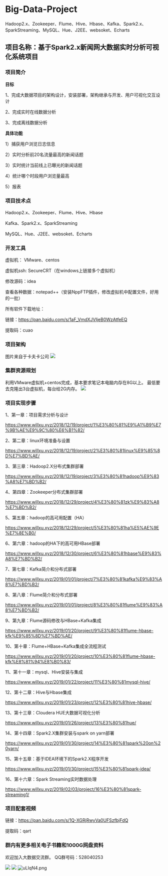 ﻿# Big-Data-Project
Hadoop2.x、Zookeeper、Flume、Hive、Hbase、Kafka、Spark2.x、SparkStreaming、MySQL、Hue、J2EE、websoket、Echarts

## 项目名称：基于Spark2.x新闻网大数据实时分析可视化系统项目

### 项目简介

**目标**

1、完成大数据项目的架构设计，安装部署，架构继承与开发、用户可视化交互设计

2、完成实时在线数据分析

3、完成离线数据分析

**具体功能**

1）捕获用户浏览日志信息

2）实时分析前20名流量最高的新闻话题

3）实时统计当前线上已曝光的新闻话题

4）统计哪个时段用户浏览量最高

5）报表

### 项目技术点
Hadoop2.x、Zookeeper、Flume、Hive、Hbase

Kafka、Spark2.x、SparkStreaming

MySQL、Hue、J2EE、websoket、Echarts

### 开发工具

虚拟机：  VMware、centos

虚拟机ssh:  SecureCRT（在windows上链接多个虚拟机）

修改源码：idea

查看各种数据：notepad++（安装NppFTP插件，修改虚拟机中配置文件，好用的一批）

所有软件下载地址：

链接：https://pan.baidu.com/s/1aF_VmdXJVIjeB0WzAtfeEQ 

提取码：cuao 

### 项目架构
图片来自于卡夫卡公司
![](http://ww1.sinaimg.cn/large/005BOtkIly1fyccyao7f3j30op0ee10a.jpg)

### 集群资源规划

利用VMware虚拟机+centos完成，基本要求笔记本电脑内存在8G以上。
最低要去克隆出3台虚拟机，每台给2G内存。
![](http://ww1.sinaimg.cn/large/005BOtkIly1fycdbmkr58j30m20ckq81.jpg)

### 项目实现步骤

1、第一章：项目需求分析与设计

https://www.willxu.xyz/2018/12/19/project/1%E3%80%81%E9%A1%B9%E7%9B%AE%E9%9C%80%E6%B1%82/

2、第二章：linux环境准备与设置

https://www.willxu.xyz/2018/12/19/project/2%E3%80%81linux%E9%85%8D%E7%BD%AE/

3、第三章：Hadoop2.X分布式集群部署

https://www.willxu.xyz/2018/12/19/project/3%E3%80%81hadoop%E9%83%A8%E7%BD%B2/

4、第四章：Zookeeper分布式集群部署

https://www.willxu.xyz/2018/12/29/project/4%E3%80%81zk%E9%83%A8%E7%BD%B2/

5、第五章：hadoop的高可用配置（HA）

https://www.willxu.xyz/2018/12/29/project/5%E3%80%81ha%E5%AE%9E%E7%8E%B0/

6、第六章：hadoop的HA下的高可用HBase部署

https://www.willxu.xyz/2018/12/30/project/6%E3%80%81hbase%E9%83%A8%E7%BD%B2/

7、第七章：Kafka简介和分布式部署

https://www.willxu.xyz/2019/01/01/project/7%E3%80%81kafka%E9%83%A8%E7%BD%B2/

8、第八章：Flume简介和分布式部署

https://www.willxu.xyz/2019/01/01/project/8%E3%80%81flume%E9%83%A8%E7%BD%B2/

9、第九章：Flume源码修改与HBase+Kafka集成

https://www.willxu.xyz/2019/01/20/project/9%E3%80%81flume-hbase-kfk%E9%85%8D%E7%BD%AE/

10、第十章：Flume+HBase+Kafka集成全流程测试

https://www.willxu.xyz/2019/01/20/project/10%E3%80%81flume-hbase-kfk%E8%81%94%E8%B0%83/

11、第十一章：mysql、Hive安装与集成

https://www.willxu.xyz/2019/01/22/project/11%E3%80%81mysql-hive/

12、第十二章：Hive与Hbase集成

https://www.willxu.xyz/2019/01/23/project/12%E3%80%81hive-hbase/

13、第十三章：Cloudera HUE大数据可视化分析

https://www.willxu.xyz/2019/01/26/project/13%E3%80%81hue/

14、第十四章：Spark2.X集群安装与spark on yarn部署

https://www.willxu.xyz/2019/01/30/project/14%E3%80%81spark%20on%20yarn/

15、第十五章：基于IDEA环境下的Spark2.X程序开发

https://www.willxu.xyz/2019/01/30/project/15%E3%80%81spark-idea/

16、第十六章：Spark Streaming实时数据处理

https://www.willxu.xyz/2019/02/03/project/16%E3%80%81spark-streaming1/

### 项目配套视频

链接：https://pan.baidu.com/s/1Q-XGRjRwyVa0UFSzfbjFdQ 

提取码：qart 

### 群内有更多相关电子书籍和1000G网盘资料
欢迎加入大数据交流群。
QQ群号码：528040253

![](http://ww1.sinaimg.cn/large/005BOtkIly1g6nnx2yo4jj306m06ymx4.jpg)
![](http://ww1.sinaimg.cn/large/005BOtkIly1g6no2gfsumj30mq0if75o.jpg)
![uLIqN4.png](https://s2.ax1x.com/2019/10/12/uLIqN4.png)